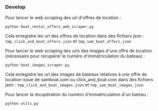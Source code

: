 ### Develop

Pour lancer le web scraping des url d'offres de location :

```python boat_rental_offers_web_scraper.py```

Cela enregistre les url des offres de location dans des fichiers json :
`tmp_click_and_boat_offers.json` et `tmp_sam_boat_offers.json`


Pour lancer le web scraping des urls des images d'une offre de location
(nécessaire pour récupérer le numéro d'immatriculation du bateau) :

```python boat_images_scraper.py```

Cela enregistre les url des images de bateaux relatives à une offre de location issue 
de samboat.com ou click_and_boat.com dans des fichiers json :
`tmp_click_and_boat_images.json` et `tmp_sam_boat_images.json`

Pour lancer la récupération du numéro d'immatriculation d'un bateau :

```python utils.py```